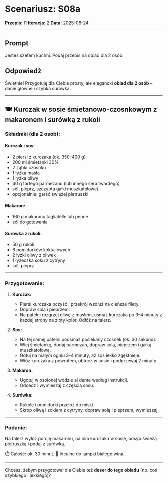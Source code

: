 ﻿# Scenariusz: S08a
**Przepis:** I1
**Iteracja:** 2
**Data:** 2025-08-24

---

## Prompt
Jesteś szefem kuchni. Podaj przepis na obiad dla 2 osób.


## Odpowiedź
Świetnie! Przygotuję dla Ciebie prosty, ale elegancki **obiad dla 2 osób** – danie główne i szybka surówka.

---

## 🍽️ Kurczak w sosie śmietanowo-czosnkowym z makaronem i surówką z rukoli

### Składniki (dla 2 osób):

#### Kurczak i sos:

* 2 piersi z kurczaka (ok. 350–400 g)
* 200 ml śmietanki 30%
* 2 ząbki czosnku
* 1 łyżka masła
* 1 łyżka oliwy
* 40 g tartego parmezanu (lub innego sera twardego)
* sól, pieprz, szczypta gałki muszkatołowej
* opcjonalnie: garść świeżej pietruszki

#### Makaron:

* 160 g makaronu tagliatelle lub penne
* sól do gotowania

#### Surówka z rukoli:

* 50 g rukoli
* 6 pomidorków koktajlowych
* 2 łyżki oliwy z oliwek
* 1 łyżeczka soku z cytryny
* sól, pieprz

---

### Przygotowanie:

1. **Kurczak:**

   * Piersi kurczaka oczyść i przekrój wzdłuż na cieńsze filety.
   * Dopraw solą i pieprzem.
   * Na patelni rozgrzej oliwę z masłem, usmaż kurczaka po 3–4 minuty z każdej strony na złoty kolor. Odłóż na talerz.

2. **Sos:**

   * Na tej samej patelni podsmaż posiekany czosnek (ok. 30 sekund).
   * Wlej śmietankę, dodaj parmezan, dopraw solą, pieprzem i gałką muszkatołową.
   * Gotuj na małym ogniu 3–4 minuty, aż sos lekko zgęstnieje.
   * Włóż kurczaka z powrotem, obtocz w sosie i podgrzewaj 2 minuty.

3. **Makaron:**

   * Ugotuj w osolonej wodzie al dente według instrukcji.
   * Odcedź i wymieszaj z częścią sosu.

4. **Surówka:**

   * Rukolę i pomidorki przełóż do miski.
   * Skrop oliwą i sokiem z cytryny, dopraw solą i pieprzem, wymieszaj.

---

### Podanie:

Na talerz wyłóż porcję makaronu, na nim kurczaka w sosie, posyp świeżą pietruszką i podaj z surówką.

⏱️ Całość: ok. 30 minut.
🥂 Idealne do lampki białego wina.

---

Chcesz, żebym przygotował dla Ciebie też **deser do tego obiadu** (np. coś szybkiego i lekkiego)?
